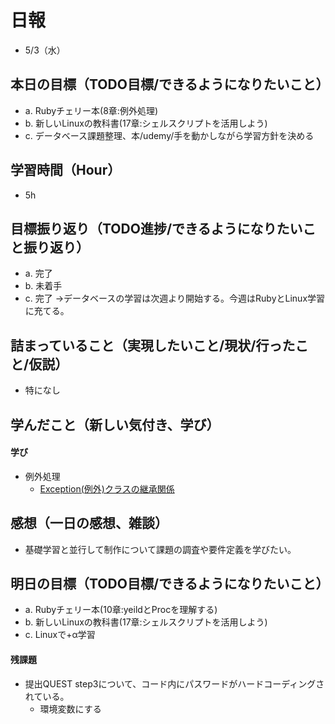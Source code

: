 # 日報
- 5/3（水）

## 本日の目標（TODO目標/できるようになりたいこと）
- a. Rubyチェリー本(8章:例外処理)
- b. 新しいLinuxの教科書(17章:シェルスクリプトを活用しよう)
- c. データベース課題整理、本/udemy/手を動かしながら学習方針を決める

## 学習時間（Hour）
- 5h

## 目標振り返り（TODO進捗/できるようになりたいこと振り返り）
- a. 完了
- b. 未着手
- c. 完了
→データベースの学習は次週より開始する。今週はRubyとLinux学習に充てる。

## 詰まっていること（実現したいこと/現状/行ったこと/仮説）
- 特になし



<!-- ```
・実現したいこと
・現状
・行ったこと
・仮説
``` -->

## 学んだこと（新しい気付き、学び）
#### 学び
- 例外処理
  - [Exception(例外)クラスの継承関係](https://qiita.com/kotekan/items/0d4ab2fae322f1cae8c5)


<!-- #### 新しい気付き -->

## 感想（一日の感想、雑談）
- 基礎学習と並行して制作について課題の調査や要件定義を学びたい。

## 明日の目標（TODO目標/できるようになりたいこと）
- a. Rubyチェリー本(10章:yeildとProcを理解する)
- b. 新しいLinuxの教科書(17章:シェルスクリプトを活用しよう)
- c. Linuxで+α学習
<!-- - b. 
- c.  -->

#### 残課題
- 提出QUEST step3について、コード内にパスワードがハードコーディングされている。
	- 環境変数にする



